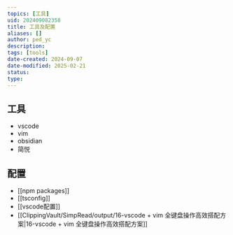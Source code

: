```yaml
---
topics: [工具]
uid: 202409082358
title: 工具及配置
aliases: []
author: ped_yc
description: 
tags: [tools]
date-created: 2024-09-07
date-modified: 2025-02-21
status: 
type: 
---
```


## 工具

- vscode
- vim
- obsidian
- 简悦

## 配置

- [[npm packages]]
- [[tsconfig]]
- [[vscode配置]]
- [[ClippingVault/SimpRead/output/16-vscode + vim 全键盘操作高效搭配方案|16-vscode + vim 全键盘操作高效搭配方案]]
